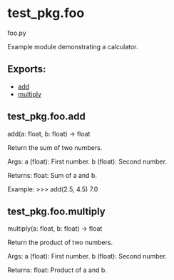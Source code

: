 # test_pkg.foo

foo.py

Example module demonstrating a calculator.

## Exports:

- [add](#test_pkg.foo.add)
- [multiply](#test_pkg.foo.multiply)

## test_pkg.foo.add

add(a: float, b: float) -> float

Return the sum of two numbers.

Args:
    a (float): First number.
    b (float): Second number.

Returns:
    float: Sum of a and b.

Example:
    >>> add(2.5, 4.5)
    7.0

## test_pkg.foo.multiply

multiply(a: float, b: float) -> float

Return the product of two numbers.

Args:
    a (float): First number.
    b (float): Second number.

Returns:
    float: Product of a and b.
